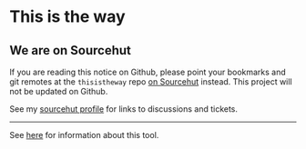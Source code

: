 # This is the way

## We are on Sourcehut
If you are reading this notice on Github, please point your bookmarks and git remotes at the `thisistheway` repo [on Sourcehut](https://git.sr.ht/~mvexel/thisistheway) instead. This project will not be updated on Github.

See my [sourcehut profile](https://sr.ht/~mvexel/) for links to discussions and tickets.

---

See [here](https://way.osm.lol/about.html) for information about this tool.
